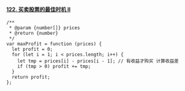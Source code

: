 #### [122. 买卖股票的最佳时机 II](https://leetcode-cn.com/problems/best-time-to-buy-and-sell-stock-ii/)

```
/**
 * @param {number[]} prices
 * @return {number}
 */
var maxProfit = function (prices) {
  let profit = 0;
  for (let i = 1; i < prices.length; i++) {
    let tmp = prices[i] - prices[i - 1]; // 有收益才购买 计算收益差
    if (tmp > 0) profit += tmp;
  }
  return profit;
};
```

